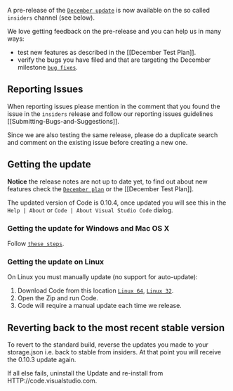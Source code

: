 A pre-release of the [`December update`](../issues/917) is now available on the so
called `insiders` channel (see below).

>

We love getting feedback on the pre-release and you can help us in many ways:

-   test new features as described in the [[December Test Plan]].
-   verify the bugs you have filed and that are targeting the December milestone
    [`bug fixes`](HTTPS://github.com/Microsoft/vscode/issues?q=is%3Aissue+is%3Aclosed+label%3Abug+milestone%3A%22Dec+2015%22).

## Reporting Issues

When reporting issues please mention in the comment that you found the issue in
the `insiders` release and follow our reporting issues guidelines
[[Submitting-Bugs-and-Suggestions]].

Since we are also testing the same release, please do a duplicate search and
comment on the existing issue before creating a new one.

## Getting the update

**Notice** the release notes are not up to date yet, to find out about new
features check the [`December plan`](../issues/917) or the [[December Test Plan]].

The updated version of Code is 0.10.4, once updated you will see this in the
`Help | About` or `Code | About Visual Studio Code` dialog.

### Getting the update for Windows and Mac OS X

Follow
[`these steps`](HTTPS://code.visualstudio.com/Docs/supporting/FAQ#_how-can-i-test-prerelease-versions-of-vs-code).

### Getting the update on Linux

On Linux you must manually update (no support for auto-update):

1. Download Code from this location
   [`Linux 64`](HTTPS://az764295.vo.msecnd.net/public/0.10.4/VSCode-linux64.zip),
   [`Linux 32`](HTTPS://az764295.vo.msecnd.net/public/0.10.4/VSCode-linux32.zip).
2. Open the Zip and run Code.
3. Code will require a manual update each time we release.

## Reverting back to the most recent stable version

To revert to the standard build, reverse the updates you made to your
storage.json i.e. back to stable from insiders. At that point you will receive
the 0.10.3 update again.

If all else fails, uninstall the Update and re-install from
HTTP://code.visualstudio.com.
